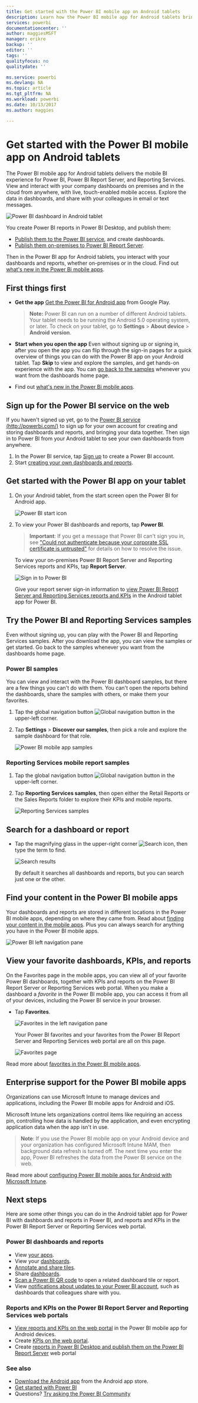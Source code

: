```yaml
---
title: Get started with the Power BI mobile app on Android tablets
description: Learn how the Power BI mobile app for Android tablets brings Power BI to you anywhere, with mobile access to business information on premises and in the cloud.
services: powerbi
documentationcenter: ''
author: maggiesMSFT
manager: erikre
backup: ''
editor: ''
tags: ''
qualityfocus: no
qualitydate: ''

ms.service: powerbi
ms.devlang: NA
ms.topic: article
ms.tgt_pltfrm: NA
ms.workload: powerbi
ms.date: 10/13/2017
ms.author: maggies

---
```

# Get started with the Power BI mobile app on Android tablets
The Power BI mobile app for Android tablets delivers the mobile BI experience for Power BI, Power BI Report Server, and Reporting Services. View and interact with your company dashboards on premises and in the cloud from anywhere, with live, touch-enabled mobile access. Explore the data in dashboards, and share with your colleagues in email or text messages. 

![Power BI dashboard in Android tablet](media/mobile-android-tablet-app-get-started/power-bi-android-tablet-report.png)

You create Power BI reports in Power BI Desktop, and publish them:

* [Publish them to the Power BI service](service-get-started.md), and create dashboards.
* [Publish them on-premises to Power BI Report Server](report-server/quickstart-create-powerbi-report.md).

Then in the Power BI app for Android tablets, you interact with your dashboards and reports, whether on-premises or in the cloud. 
Find out [what's new in the Power Bi mobile apps](powerbi-mobile-whats-new-in-the-mobile-apps.md).

## First things first
* **Get the app**  [Get the Power BI for Android app](http://go.microsoft.com/fwlink/?LinkID=544867) from Google Play.
  
  > **Note:** Power BI can run on a number of different Android tablets. Your tablet needs to be running the Android 5.0 operating system, or later. To check on your tablet, go to **Settings** > **About device** > **Android version**. 
  > 
  > 
* **Start when you open the app**    Even without signing up or signing in, after you open the app you can flip through the sign-in pages for a quick overview of things you can do with the Power BI app on your Android tablet. Tap **Skip** to view and explore the samples, and get hands-on experience with the app. You can [go back to the samples](mobile-android-tablet-app-get-started.md#try-the-power-bi-and-reporting-services-samples) whenever you want from the dashboards home page.
* Find out [what's new in the Power Bi mobile apps](powerbi-mobile-whats-new-in-the-mobile-apps.md).

## Sign up for the Power BI service on the web
If you haven't signed up yet, go to the [Power BI service (http://powerbi.com/)](http://powerbi.com/) to sign up for your own account for creating and storing dashboards and reports, and bringing your data together. Then sign in to Power BI from your Android tablet to see your own dashboards from anywhere.

1. In the Power BI service, tap [Sign up](http://go.microsoft.com/fwlink/?LinkID=513879) to create a Power BI account.
2. Start [creating your own dashboards and reports](service-get-started.md).

## Get started with the Power BI app on your tablet
1. On your Android tablet, from the start screen open the Power BI for Android app.
   
   ![Power BI start icon](media/mobile-android-tablet-app-get-started/power-bi-logo-android.png)
2. To view your Power BI dashboards and reports, tap **Power BI**.  
   
   > **Important**: If you get a message that Power BI can't sign you in, see ["Could not authenticate because your corporate SSL certificate is untrusted"](mobile-android-app-error-corporate-ssl-account-is-untrusted.md) for details on how to resolve the issue.
   > 
   > 
   
   To view your on-premises Power BI Report Server and Reporting Services reports and KPIs, tap **Report Server**.
   
   ![Sign in to Power BI](media/mobile-android-tablet-app-get-started/power-bi-connect-to-login.png)
   
   Give your report server sign-in information to [view Power BI Report Server and Reporting Services reports and KPIs](mobile-app-ssrs-kpis-mobile-on-premises-reports.md) in the Android tablet app for Power BI.

## Try the Power BI and Reporting Services samples
Even without signing up, you can play with the Power BI and Reporting Services samples. After you download the app, you can view the samples or get started. Go back to the samples whenever you want from the dashboards home page.

### Power BI samples
You can view and interact with the Power BI dashboard samples, but there are a few things you can't do with them. You can't open the reports behind the dashboards, share the samples with others, or make them your favorites.

1. Tap the global navigation button ![Global navigation button](media/mobile-android-tablet-app-get-started/power-bi-android-options-icon.png) in the upper-left corner.
2. Tap **Settings** > **Discover our samples**, then pick a role and explore the sample dashboard for that role. 
   
   ![Power BI mobile app samples](media/mobile-android-tablet-app-get-started/power-bi-android-tablet-samples.png)

### Reporting Services mobile report samples
1. Tap the global navigation button ![Global navigation button](media/mobile-android-tablet-app-get-started/power-bi-android-options-icon.png) in the upper-left corner.
2. Tap **Reporting Services samples**, then open either the Retail Reports or the Sales Reports folder to explore their KPIs and mobile reports.
   
   ![Reporting Services samples](media/mobile-android-tablet-app-get-started/power-bi-android-tablet-ssrs-samples.png)

## Search for a dashboard or report
* Tap the magnifying glass in the upper-right corner ![Search icon](media/mobile-android-tablet-app-get-started/power-bi-ipad-search-icon.png), then type the term to find.
  
    ![Search results](media/mobile-android-tablet-app-get-started/power-bi-android-tablet-search.png)
  
    By default it searches all dashboards and reports, but you can search just one or the other.

## Find your content in the Power BI mobile apps
Your dashboards and reports are stored in different locations in the Power BI mobile apps, depending on where they came from. Read  about [finding your content in the mobile apps](mobile-apps-find-content-mobile-devices.md). Plus you can always search for anything you have in the Power BI mobile apps. 

![Power BI left navigation pane](media/mobile-android-tablet-app-get-started/power-bi-mobile-new-nav-no-numbers.png)

## View your favorite dashboards, KPIs, and reports
On the Favorites page in the mobile apps, you can view all of your favorite Power BI dashboards, together with KPIs and reports on the Power BI Report Server or Reporting Services web portal. When you make a dashboard a *favorite* in the Power BI mobile app, you can access it from all of your devices, including the Power BI service in your browser. 

* Tap **Favorites**.
  
   ![Favorites in the left navigation pane](media/mobile-android-tablet-app-get-started/power-bi-android-favorites-left-nav.png)
  
   Your Power BI favorites and your favorites from the Power BI Report Server and Reporting Services web portal are all on this page.
  
   ![Favorites page](media/mobile-android-tablet-app-get-started/power-bi-android-tablet-favorites.png)

Read more about [favorites in the Power BI mobile apps](mobile-apps-favorites.md).

## Enterprise support for the Power BI mobile apps
Organizations can use Microsoft Intune to manage devices and applications, including the Power BI mobile apps for Android and iOS.

Microsoft Intune lets organizations control items like requiring an access pin, controlling how data is handled by the application, and even encrypting application data when the app isn't in use.

> **Note**: If you use the Power BI mobile app on your Android device and your organization has configured Microsoft Intune MAM, then background data refresh is turned off. The next time you enter the app, Power BI refreshes the data from the Power BI service on the web.
> 
> 

Read more about [configuring Power BI mobile apps for Android with Microsoft Intune](service-admin-mobile-intune.md). 

## Next steps
Here are some other things you can do in the Android tablet app for Power BI with dashboards and reports in Power BI, and reports and KPIs in the Power BI Report Server or Reporting Services web portal.

### Power BI dashboards and reports
* View [your apps](service-install-use-apps.md).
* View your [dashboards](mobile-apps-view-dashboard.md).
* [Annotate and share tiles](mobile-annotate-and-share-a-tile-from-the-mobile-apps.md).
* Share [dashboards](powerbi-mobile-share-a-dashboard-from-the-iphone-app.md).
* [Scan a Power BI QR code](powerbi-mobile-qr-code-for-tile.md) to open a related dashboard tile or report.
* View [notifications about updates to your Power BI account](mobile-apps-notification-center.md), such as dashboards that colleagues share with you.

### Reports and KPIs on the Power BI Report Server and Reporting Services web portals
* [View reports and KPIs on the web portal](mobile-app-ssrs-kpis-mobile-on-premises-reports.md) in the Power BI mobile app for Android devices.
* Create [KPIs on the web portal](https://docs.microsoft.com/sql/reporting-services/working-with-kpis-in-reporting-services).
* Create [reports in Power BI Desktop and publish them on the Power BI Report Server](report-server/quickstart-create-powerbi-report.md) web portal

### See also
* [Download the Android app](http://go.microsoft.com/fwlink/?LinkID=544867) from the Android app store.
* [Get started with Power BI](service-get-started.md)
* Questions? [Try asking the Power BI Community](http://community.powerbi.com/)

